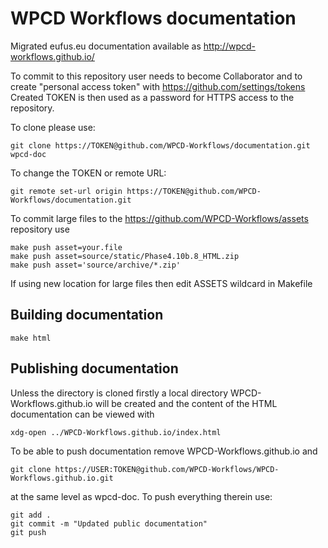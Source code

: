 # WPCD Workflows documentation

Migrated eufus.eu documentation available as http://wpcd-workflows.github.io/

To commit to this repository user needs to become Collaborator 
and to create "personal access token" with https://github.com/settings/tokens
Created TOKEN is then used as a password for HTTPS access to the repository.

To clone please use:

    git clone https://TOKEN@github.com/WPCD-Workflows/documentation.git wpcd-doc
    
    
To change the TOKEN or remote URL:

    git remote set-url origin https://TOKEN@github.com/WPCD-Workflows/documentation.git

To commit large files to the https://github.com/WPCD-Workflows/assets repository use 

    make push asset=your.file
    make push asset=source/static/Phase4.10b.8_HTML.zip
    make push asset='source/archive/*.zip'
    
If using new location for large files then edit ASSETS wildcard in Makefile

## Building documentation

    make html
    
## Publishing documentation

Unless the directory is cloned firstly a local directory WPCD-Workflows.github.io 
will be created and the content of the HTML documentation can be viewed with

    xdg-open ../WPCD-Workflows.github.io/index.html
    
To be able to push documentation remove WPCD-Workflows.github.io and 

    git clone https://USER:TOKEN@github.com/WPCD-Workflows/WPCD-Workflows.github.io.git
   
at the same level as wpcd-doc. To push everything therein use:

    git add .
    git commit -m "Updated public documentation"
    git push
